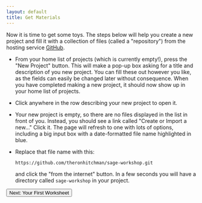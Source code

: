 ```yaml
---
layout: default
title: Get Materials
---
```


Now it is time to get some toys. The steps below will help you create a new
project and fill it with a collection of files (called a "repository") from the
hosting service [GitHub](http://github.com).

- From your home list of projects (which is currently empty!), press the "New Project" button.
  This will make a pop-up box asking for a title and description of you new project.
  You can fill these out however you like, as the fields can easily be changed later
  without consequence. When you have completed making a new project, it should now show
  up in your home list of projects.
- Click anywhere in the row describing your new project to open it.
- Your new project is empty, so there are no files displayed in the list in front of you.
  Instead, you should see a link called "Create or Import a new..."
  Click it. The page will refresh to one with lots of options, including a big input
  box with a date-formatted file name highlighted in blue.
- Replace that file name with this:

      https://github.com/theronhitchman/sage-workshop.git

  and click the "from the internet" button. In a few seconds you will have a directory called
  `sage-workshop` in your project.

<div class="btn-group">
  <a href="{{site.baseurl}}/go/">
  <button type="button" class="btn-primary btn-lg">
  Next: Your First Worksheet
  </button>
  </div>
  </a>
</div>


<p><br /></p>
